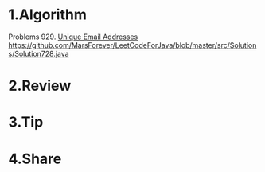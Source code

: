 
# 1.Algorithm

Problems 929. [Unique Email Addresses](https://github.com/MarsForever/LeetCodeForJava/blob/master/src/Solutions/Solution929.java)
https://github.com/MarsForever/LeetCodeForJava/blob/master/src/Solutions/Solution728.java

# 2.Review


# 3.Tip


# 4.Share
